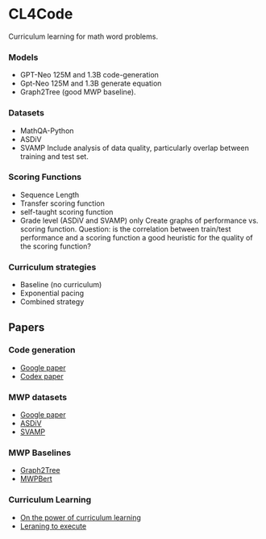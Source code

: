 # CL4Code
Curriculum learning for math word problems. 

### Models
- GPT-Neo 125M and 1.3B code-generation
- Gpt-Neo 125M and 1.3B generate equation
- Graph2Tree (good MWP baseline).  

### Datasets
- MathQA-Python 
- ASDiV
- SVAMP
Include analysis of data quality, particularly overlap between training and test set. 

### Scoring Functions 
- Sequence Length
- Transfer scoring function 
- self-taught scoring function
- Grade level (ASDiV and SVAMP) only 
Create graphs of performance vs. scoring function. Question: is the correlation between train/test performance and a scoring function a good heuristic for the quality of the scoring function? 

### Curriculum strategies 
- Baseline (no curriculum)
- Exponential pacing 
- Combined strategy 

## Papers 
### Code generation 
- [Google paper](https://aclanthology.org/2020.acl-main.362/) 
- [Codex paper](https://arxiv.org/abs/2107.03374) 

### MWP datasets
- [Google paper](https://aclanthology.org/2020.acl-main.362/) 
- [ASDiV](https://arxiv.org/abs/2106.15772)
- [SVAMP](https://arxiv.org/abs/2103.07191) 

### MWP Baselines
- [Graph2Tree](https://aclanthology.org/2020.acl-main.362/)
- [MWPBert](https://arxiv.org/abs/2107.13435)

### Curriculum Learning
- [On the power of curriculum learning](https://arxiv.org/abs/1904.03626)
- [Leraning to execute](https://arxiv.org/abs/1410.4615)
